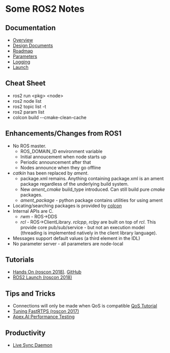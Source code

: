 # Some ROS2 Notes

## Documentation

 * [Overview](https://index.ros.org/doc/ros2/)
 * [Design Documents](http://design.ros2.org)
 * [Roadmap](https://github.com/ros2/ros2/wiki/Roadmap)
 * [Parameters](http://design.ros2.org/articles/ros_parameters.html)
 * [Logging](https://index.ros.org/doc/ros2/Concepts/Logging/)
 * [Launch](http://design.ros2.org/articles/roslaunch.html)

## Cheat Sheet

 * ros2 run \<pkg\> \<node\>
 * ros2 node list
 * ros2 topic list -t
 * ros2 param list
 * colcon build --cmake-clean-cache

## Enhancements/Changes from ROS1

 * No ROS master.
   * ROS_DOMAIN_ID environment variable
   * Initial annoucement when node starts up
   * Periodic announcement after that
   * Nodes announce when they go offline
 * _catkin_ has been replaced by _ament_.
   * package.xml remains. Anything containing package.xml is an ament package
     regardless of the underlying build system.
   * New _ament_cmake_ build_type introduced. Can still build pure _cmake_ packages.
   * _ament_package_ - python package contains utilities for using ament
 * Locating/searching packages is provided by [colcon](http://design.ros2.org/articles/build_tool.html)
 * Internal APIs are C.
   * _rwm_ - ROS->DDS
   * _rcl_ - ROS->ClientLibrary. _rclcpp_, _rclpy_ are built on top of _rcl_.
     This provide core pub/sub/service - but not an execution model (threading
     is implemented natively in the client library language).
 * Messages support default values (a third element in the IDL)
 * No parameter server - all parameters are node-local

## Tutorials

 * [Hands On (roscon 2018)](https://vimeo.com/292693129). [GitHub](https://github.com/Karsten1987/confbot_robot)
 * [ROS2 Launch (roscon 2018)](https://vimeo.com/292699162)

## Tips and Tricks

 * Connections will only be made when QoS is compatible [QoS Tutorial](https://index.ros.org/doc/ros2/Tutorials/Quality-of-Service/)
 * [Tuning FastRTPS (roscon 2017)](https://roscon.ros.org/2017/presentations/ROSCon%202017%20ROS2%20Fine%20Tuning.pdf)
 * [Apex.AI Performance Testing](https://gitlab.com/ApexAI/performance_test/)

## Productivity

 * [Live Sync Daemon](https://blog.roverrobotics.com/ros-2-dev-tip-sync-your-code-with-lsyncd/)
